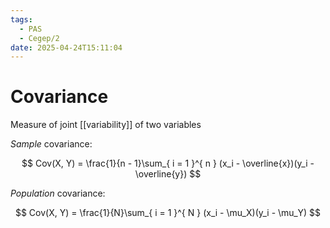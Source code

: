 ```yaml
---
tags:
  - PAS
  - Cegep/2
date: 2025-04-24T15:11:04
---
```


# Covariance

 Measure of joint [[variability]] of two variables

*Sample* covariance:

$$
Cov(X, Y) = \frac{1}{n - 1}\sum_{ i = 1 }^{ n } (x_i - \overline{x})(y_i - \overline{y})
$$

*Population* covariance:

$$
Cov(X, Y) = \frac{1}{N}\sum_{ i = 1 }^{ N } (x_i - \mu_X)(y_i - \mu_Y)
$$